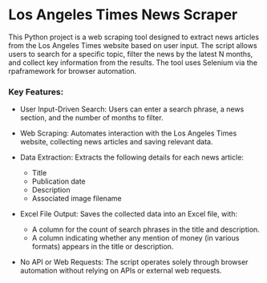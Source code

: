 # Los Angeles Times News Scraper

This Python project is a web scraping tool designed to extract news articles from the Los Angeles Times website based on user input. The script allows users to search for a specific topic, filter the news by the latest N months, and collect key information from the results. The tool uses Selenium via the rpaframework for browser automation.

### Key Features:

- User Input-Driven Search: Users can enter a search phrase, a news section, and the number of months to filter.
- Web Scraping: Automates interaction with the Los Angeles Times website, collecting news articles and saving relevant data.
- Data Extraction: Extracts the following details for each news article:
   - Title
   - Publication date
   - Description
   - Associated image filename

- Excel File Output: Saves the collected data into an Excel file, with:
   - A column for the count of search phrases in the title and description.
   - A column indicating whether any mention of money (in various formats) appears in the title or description.

- No API or Web Requests: The script operates solely through browser automation without relying on APIs or external web requests.

